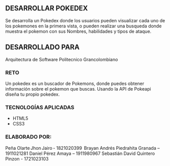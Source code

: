 ## DESARROLLAR POKEDEX

Se desarrolla un Pokedex donde los usuarios pueden visualizar cada uno de los pokemones en la primera vista, o pueden realizar una busqueda donde muestra el pokemon con sus Nombres, habilidades y tipos de ataque.

## DESARROLLADO PARA
 Arquitectura de Software
 Politecnico Grancolombiano

### RETO

Un pokedex es un buscador de Pokemons, donde puedes obtener información sobre el pokemon que buscas. Usando la API de Pokeapi diseña tu propio pokedex. 

### TECNOLOGÍAS APLICADAS

- HTML5
- CSS3

### ELABORADO POR:
Peña Olarte Jhon Jairo - 1821020399  
Brayan Andrés Piedrahita Granada – 1911021281 
Daniel Pérez Amaya – 1911980967 
Sebastián David Quintero Pinzon - 1721023103 